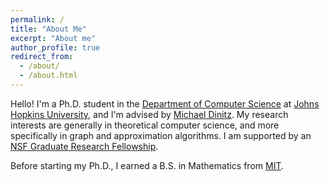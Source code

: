 ```yaml
---
permalink: /
title: "About Me"
excerpt: "About me"
author_profile: true
redirect_from: 
  - /about/
  - /about.html
---
```


Hello! I'm a Ph.D. student in the [Department of Computer Science](https://www.cs.jhu.edu/) at [Johns Hopkins University](https://www.jhu.edu/), and I'm advised by [Michael Dinitz](https://www.cs.jhu.edu/~mdinitz/). My research interests are generally in theoretical computer science, and more specifically in graph and approximation algorithms. I am supported by an [NSF Graduate Research Fellowship](https://www.nsfgrfp.org/). 

Before starting my Ph.D., I earned a B.S. in Mathematics from [MIT](https://www.mit.edu/).